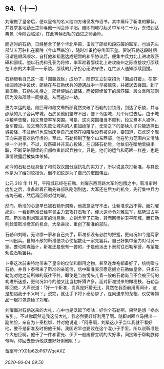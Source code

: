 ## 94.（十一）
刘曜做了皇帝后，便以皇帝的名义给四方诸侯发布诏书，其中痛斥了靳准的罪状，并要求各地勤王之师与他一同会师平阳。随即刘曜尽起关中军马二十万，东进到达粟邑（今陕西临潼），在此等候石勒的西进之师会师。



而这时的石勒，已经整合了整个华北平原，击败了邵续和段匹磾的联军，也派先头部队五万驻扎在襄陵（今山西临汾），随时准备抢夺传国玉玺。要说石勒这段时期可谓是顺风顺水，自打他和祖逖达成短暂的和平协议后，便集中兵力北上进攻段匹磾和邵续。他以石虎和孔苌为将帅，率军趁着邵续北上进攻幽州之际直接攻打邵续在山东的大本营——乐陵。邵续的儿子担心无法守住，连忙派人通知邵续回援。



石勒眼看自己这一招「围魏救赵」成功了，随即又立刻变招为「围点打援」，在邵续回师途中设伏，邵续在与石勒伏兵的遭遇战中一举被擒获，并被送去襄国。到了襄国后，石勒以礼待之，邵续便诚心请降，而被邵续留下的段匹磾、段文鸯所部则因为没和邵续一同撤退，从而逃过一劫。



更为幸运的是，段匹磾和段文鸯所部竟然突破了石勒的封锁线，到达了乐陵，并与邵续的儿子合兵守城。石虎见他们坚守不出，便下令围城，几个月过去后，由于城中粮草告罄，段文鸯便率军突围。可是，这次突围相当不顺利，段文鸯本人被俘，全军覆没。段文鸯的失败让城内的人更加绝望了，无奈之下的邵续儿子只能选择出城投降，不过他们也应当庆幸自己居然在投降后没有被杀掉，要知道，石虎这个魔王向来是喜欢杀俘虏的。至此，石勒控制了整个山东西部，他在势力范围内又清除掉一个对手。不过，段匹磾并非真心投降，在归降石勒后，他依旧在暗地里搞串联，不断笼络邵续的旧部欲重新起兵独立。只是，他们的运气和苟晞一样差，也是事情败露后被集体杀掉。



如今的石勒已经具备了和匈奴汉国分庭抗礼的实力了，所以说这次打靳准，与其说他是为了给刘聪报仇，倒不如说是为了自己的宏图伟业。



公元 318 年 11 月，平阳城已经在石勒、刘曜东西两路大军的包围之中。靳准审时度势之后，准备趁着石勒先锋部队刚刚到达，大军还在后方的机会，先行集中兵力击垮石勒，然后再回师对付刘曜。



然而，靳准的心思早已被石勒所洞察，他故意坚守不出，让靳准求战不得。而刘曜那边，一看到靳准已经率领主力去攻打石勒了，便火速命令刘雅进军，趁势进占平阳。靳准收到刘雅进军的消息后，立刻舍弃了石勒，转而回师护卫平阳城，而石勒则趁着靳准撤军的机会，大举进攻，重创了靳准的部队。



石勒和刘曜，无论哪一家和自己交手，靳准都没有必胜的把握，更何况如今是两家一同出兵。自知不敌的靳准便决心使招数让一家先罢兵，自己好集中全力对付另一家。要论阴谋诡计，靳准还是很有一套的，于是他派出卜泰前往石勒军营，希望能劝说石勒罢兵。



卜泰这次前来特地带来了皇帝的仪仗和御用之物，甚至连龙袍都备好了，统统赠与石勒。并且卜泰带来了靳准的亲笔信，信中靳准表示愿意拥立石勒做皇帝，只求石勒能对他之前所做的既往不咎。即使是当初愣头儿青一般的石勒尚且不会被王衍的劝进所迷惑，更何况如今的他又比当初奸猾许多。面对靳准抛来的橄榄枝，石勒当即回绝，大声说道：「好一个靳准，当真是奸猾无比，竟然在我面前用离间计，这是想陷我于不义吗？」说完，就让手下将卜泰给绑了，连同送来的龙袍、仪仗等物品一起打包送给了刘曜。



刘曜面对石勒送来的大礼，心中也是泛起了嘀咕：好你个石勒啊，果然是想「祸水东引」，不过你既然送我这份大礼，我必然要好好利用了啊。随即刘曜立马摆出一副笑脸，亲自为卜泰松绑，并对他说道：「阿泰啊，刘粲这小子当年我就不看好他，要不是靳准及时把他干掉，我国迟早也要败在这个混小子手里。所以说靳准是个大忠臣啊，他干了一件和霍光、伊尹一般废昏立明的大好事，间接等于帮助朕称帝啊，你回去告诉他朕要好好谢他呢！」



备案号:YX01p62bP67WqeAXZ


###### 2020-06-04 09:50
